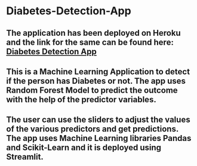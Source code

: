 # Diabetes-Detection-App

## The application has been deployed on Heroku and the link for the same can be found here: [Diabetes Detection App](https://saharshdiabetesapp.herokuapp.com/)
## This is a Machine Learning Application to detect if the person has Diabetes or not. The app uses **Random Forest Model** to predict the outcome with the help of the predictor variables. 

## The user can use the sliders to adjust the values of the various predictors and get predictions.  The app uses Machine Learning libraries Pandas and Scikit-Learn and it is deployed using Streamlit.

